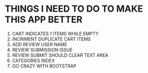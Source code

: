 # THINGS I NEED TO DO TO MAKE THIS APP BETTER

1.	CART INDICATES 1 ITEMS WHILE EMPTY
2.	INCRIMENT DUPLICATE CART ITEMS
3.	ADD REVIEW USER NAME
4.	REVIEW SUBMISSION ISSUE
5.	REVIEW SUBMIT SHOULD CLEAR TEXT AREA
6.	CATEGORIES INDEX
7.	GO CRAZY WITH BOOTSTRAP
